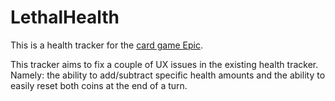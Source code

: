 # LethalHealth

This is a health tracker for the [card game Epic](https://www.epiccardgame.com/).

This tracker aims to fix a couple of UX issues in the existing health tracker. Namely: the ability to add/subtract specific health amounts and the ability to easily reset both coins at the end of a turn.
